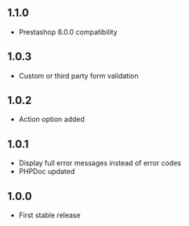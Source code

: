 ## 1.1.0

- Prestashop 8.0.0 compatibility

## 1.0.3

- Custom or third party form validation

## 1.0.2

- Action option added

## 1.0.1

- Display full error messages instead of error codes
- PHPDoc updated

## 1.0.0

- First stable release